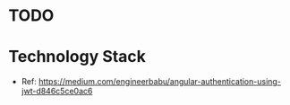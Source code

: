 # TODO


# Technology Stack

* Ref: https://medium.com/engineerbabu/angular-authentication-using-jwt-d846c5ce0ac6
